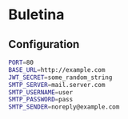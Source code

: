 # Buletina

## Configuration

```bash
PORT=80
BASE_URL=http://example.com
JWT_SECRET=some_random_string
SMTP_SERVER=mail.server.com
SMTP_USERNAME=user
SMTP_PASSWORD=pass
SMTP_SENDER=noreply@example.com
```
